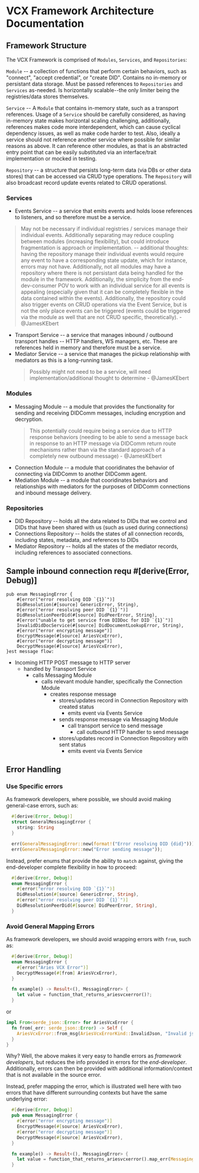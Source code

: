 # VCX Framework Architecture Documentation

## Framework Structure

The VCX Framework is comprised of `Modules`, `Services`, and `Repositories`:

`Module` -- a collection of functions that perform certain behaviors, such as "connect", "accept credential", or "create DID". Contains no in-memory or persistant data storage. Must be passed references to `Repositories` and `Services` as-needed. Is horizontally scalable--the only limiter being the registries/data stores themselves.

`Service` -- A `Module` that contains in-memory state, such as a transport references. Usage of a `Service` should be carefully considered, as having in-memory state makes horizontal scaling challenging, additionally, references makes code more interdependent, which can cause cyclical dependency issues, as well as make code harder to test. Also, ideally a service should not reference another service where possible for similar reasons as above. It can reference other modules, as that is an abstracted entry point that can be easily substituted via an interface/trait implementation or mocked in testing.

`Repository` -- a structure that persists long-term data (via DBs or other data stores) that can be accessed via CRUD type operations. The `Repository` will also broadcast record update events related to CRUD operationsl.

### Services

- Events Service -- a service that emits events and holds loose references to listeners, and so therefore must be a service.

> May not be necessary if individual registries / services manage their individual events. Additionally separating may reduce coupling between modules (increasing flexibility), but could introduce fragmentation is approach or implementation. -- additional thoughts: having the repository manage their individual events would require any event to have a corresponding state update, which for instance, errors may not have. Additionally, not all modules may have a repository where there is not persistant data being handled for the module in the framework. Additionally, the simplicity from the end-dev-consumer POV to work with an individual service for all events is appealing (especially given that it can be completely flexible in the data contained within the events). Additionally, the repository could also trigger events on CRUD operations via the Event Service, but is not the only place events can be triggered (events could be triggered via the module as well that are not CRUD specific, theoretically). - @JamesKEbert

- Transport Service -- a service that manages inbound / outbound transport handles -- HTTP handlers, WS managers, etc. These are references held in memory and therefore must be a service.
- Mediator Service -- a service that manages the pickup relationship with mediators as this is a long-running task.
  > Possibly might not need to be a service, will need implementation/additional thought to determine - @JamesKEbert

### Modules

- Messaging Module -- a module that provides the functionality for sending and receiving DIDComm messages, including encryption and decryption.
  > This potentially could require being a service due to HTTP response behaviors (needing to be able to send a message back in response to an HTTP message via DIDComm return route mechanisms rather than via the standard approach of a completely new outbound message) - @JamesKEbert
- Connection Module -- a module that cooridinates the behavior of connecting via DIDComm to another DIDComm agent.
- Mediation Module -- a module that cooridinates behaviors and relationships with mediators for the purposes of DIDComm connections and inbound message delivery.

### Repositories

- DID Repository -- holds all the data related to DIDs that we control and DIDs that have been shared with us (such as used during connections)
- Connections Repository -- holds the states of all connection records, including states, metadata, and references to DIDs
- Mediator Repository -- holds all the states of the mediator records, including references to associated connections.

## Sample inbound connection requ    #[derive(Error, Debug)]
    pub enum MessagingError {
        #[error("error resolving DID `{1}`")]
        DidResolution(#[source] GenericError, String),
        #[error("error resolving peer DID `{1}`")]
        DidResolutionPeerDid(#[source] DidPeerError, String),
        #[error("unable to get service from DIDDoc for DID `{1}`")]
        InvalidDidDocService(#[source] DidDocumentLookupError, String),
        #[error("error encrypting message")]
        EncryptMessage(#[source] AriesVcxError),
        #[error("error decrypting message")]
        DecryptMessage(#[source] AriesVcxError),
    }est message flow:

- Incoming HTTP POST message to HTTP server
  - handled by Transport Service
    - calls Messaging Module
      - calls relevant module handler, specifically the Connection Module
        - creates response message
          - stores/updates record in Connection Repository with created status
            - emits event via Events Service
          - sends response message via Messaging Module
            - call transport service to send message
              - call outbound HTTP handler to send message
          - stores/updates record in Connection Repository with sent status
            - emits event via Events Service

## Error Handling
### Use Specific errors

As framework developers, where possible, we should avoid making general-case errors, such as:

```rust
  #[derive(Error, Debug)]
  struct GeneralMessagingError {
    string: String
  }

  err(GeneralMessagingError::new(format!("Error resolving DID {did}")));
  err(GeneralMessagingError::new("Error sending message"));
```

Instead, prefer enums that provide the ability to `match` against, giving the end-developer complete flexibility in how to proceed:

```rust
  #[derive(Error, Debug)]
  enum MessagingError {
    #[error("error resolving DID `{1}`")]
    DidResolution(#[source] GenericError, String),
    #[error("error resolving peer DID `{1}`")]
    DidResolutionPeerDid(#[source] DidPeerError, String),
  }
```

### Avoid General Mapping Errors

As framework developers, we should avoid wrapping errors with `from`, such as:

```rust
  #[derive(Error, Debug)]
  enum MessagingError {
    #[error("Aries VCX Error")]
    DecryptMessage(#[from] AriesVcxError),
  }

  fn example() -> Result<(), MessagingError> {
    let value = function_that_returns_ariesvcxerror()?;
  }
```
or
```rust
impl From<serde_json::Error> for AriesVcxError {
  fn from(_err: serde_json::Error) -> Self {
    AriesVcxError::from_msg(AriesVcxErrorKind::InvalidJson, "Invalid json".to_string())
  }
}
```

Why? Well, the above makes it very easy to handle errors as *framework developers*, but reduces the info provided in errors for the *end-developer*. Additionally, errors can then be provided with additional information/context that is not available in the source error. 

Instead, prefer mapping the error, which is illustrated well here with two errors that have different surrounding contexts but have the same underlying error:

```rust
  #[derive(Error, Debug)]
  pub enum MessagingError {
    #[error("error encrypting message")]
    EncryptMessage(#[source] AriesVcxError),
    #[error("error decrypting message")]
    DecryptMessage(#[source] AriesVcxError),
  }

  fn example() -> Result<(), MessagingError> {
    let value = function_that_returns_ariesvcxerror().map_err(MessagingError::EncryptMessage)?;
  }
```